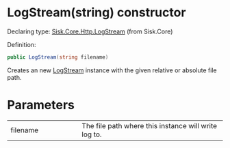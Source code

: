 <!--

Copyrights 2023 Sisk Framework - CypherPotato
Published under MIT license

!!! DO NOT EDIT THIS FILE !!!
This file was generated by a tool in the Sisk package. To edit the information in this documentation,
edit the XML documentation present in the Sisk source code.

-->


# LogStream(string) constructor

Declaring type: [Sisk.Core.Http.LogStream](/read?q=/contents/spec/Sisk.Core.Http.LogStream.md) (from Sisk.Core)


Definition:

```cs
public LogStream(string filename)
```

Creates an new <a href="/read?q=/contents/spec/Sisk.Core.Http.LogStream.md">LogStream</a> instance with the given relative or absolute file path.


# Parameters

<table>
    <tbody>
<tr>
    <td width="33%">filename</td>
    <td>The file path where this instance will write log to.</td>
</tr>
    </tbody>
</table>
